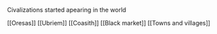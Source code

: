 
Civalizations started apearing in the world 

[[Oresas]]
[[Ubriem]]
[[Coasith]]
[[Black market]]
[[Towns and villages]]
